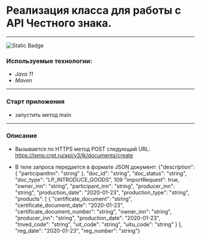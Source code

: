# Реализация класса для работы с API Честного знака.

_______
![Static Badge](https://img.shields.io/badge/Java-red)





### Используемые технологии:
+ *Java 11*
+ *Maven*




____
### Старт приложения

+ запустить метод main

_____
### Описание 
+ Вызывается по HTTPS метод POST следующий URL:
https://ismp.crpt.ru/api/v3/lk/documents/create

+ В теле запроса передается в формате JSON документ: {"description":
{ "participantInn": "string" }, "doc_id": "string", "doc_status": "string",
"doc_type": "LP_INTRODUCE_GOODS", 109 "importRequest": true,
"owner_inn": "string", "participant_inn": "string", "producer_inn":
"string", "production_date": "2020-01-23", "production_type": "string",
"products": [ { "certificate_document": "string",
"certificate_document_date": "2020-01-23",
"certificate_document_number": "string", "owner_inn": "string",
"producer_inn": "string", "production_date": "2020-01-23",
"tnved_code": "string", "uit_code": "string", "uitu_code": "string" } ],
"reg_date": "2020-01-23", "reg_number": "string"}
